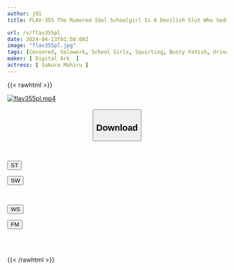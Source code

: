 ```yaml
---
author: j91
title: FLAV-355 The Rumored Idol Schoolgirl Is A Devilish Slut Who Seduces Old Men With Her Plump And Voluptuous Breasts, Miki Horikita

url: /v/flav355pl
date: 2024-04-13T01:50:00Z
image: "flav355pl.jpg"
tags: [Censored, Solowork, School Girls, Squirting, Busty Fetish, Urination, Bloomers	]
maker: [ Digital Ark  ]
actress: [ Sakura Mahiru ]
---
```



{{< rawhtml >}}

<div class="video" data-videoid="jZO6r8dLDjfzVW3">
    <a href="javascript:;">
        <img src="/v/flav355pl/flav355pl.jpg" width="WIDTH" height="HEIGHT" alt="flav355pl.mp4" loading="lazy">
    </a>
</div>

<script type="text/javascript" src="https://j91.asia/asset/on-demand-st.js"></script>

<br>
  <link rel="stylesheet" href="https://j91.asia/asset/bs5.css">
  
  <center>
  <button class="btn btn-primary" type="button" data-bs-toggle="collapse" data-bs-target=".multi-collapse" aria-expanded="false" aria-controls="multiCollapseExample1 multiCollapseExample2"><h2>Download</h2></button></center>
</p>
<div class="row">
  <div class="col">
    <div class="collapse multi-collapse" id="multiCollapseExample1">
      <div class="card card-body">
	      	      <br>
<div class="buttons">  
<p><a href="https://streamtape.to/v/jZO6r8dLDjfzVW3" target="_blank"><button class="btn-hover color-3"><i class="fa fa-download"></i> ST</button></a></p>
<p><a href="https://asnwish.com/0nq0c8hgxhq1" target="_blank"><button class="btn-hover color-2"><i class="fa fa-download"></i> SW</button></a></p></div>
    </div>
  </div>
</div>
  <div class="col">
    <div class="collapse multi-collapse" id="multiCollapseExample2">
      <div class="card card-body">
	      <br>
<div class="buttons">
<p><a href="javascript:;"><button class="btn-hover color-9"><i class="fa fa-download"></i> WS</button></a></p>
<p><a href="javascript:;"><button class="btn-hover color-8"><i class="fa fa-download"></i> FM</button></a></p></div>
<br><br>
      </div>
    </div>
  </div>
</div>

{{< /rawhtml >}}